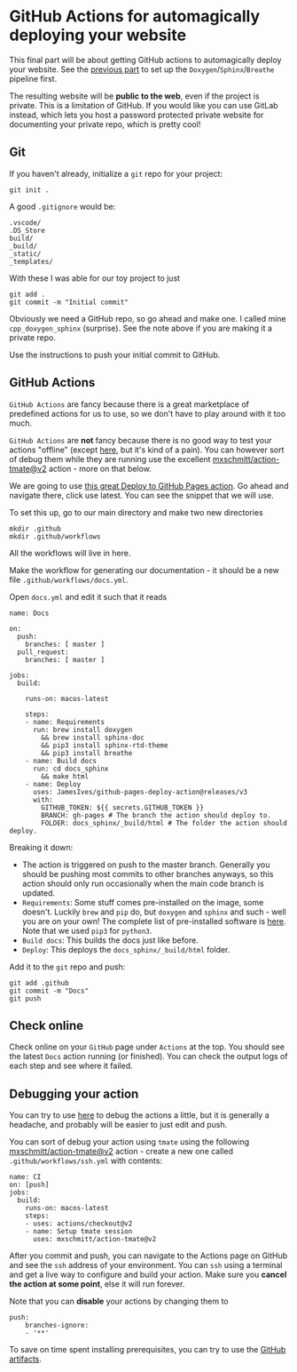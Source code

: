 # GitHub Actions for automagically deploying your website

This final part will be about getting GitHub actions to automagically deploy your website. See the [previous part](README_sphinx.md) to set up the `Doxygen`/`Sphinx`/`Breathe` pipeline first.

The resulting website will be **public to the web**, even if the project is private. This is a limitation of GitHub. If you would like you can use GitLab instead, which lets you host a password protected private website for documenting your private repo, which is pretty cool!

## Git

If you haven't already, initialize a `git` repo for your project:
```
git init .
```
A good `.gitignore` would be:
```
.vscode/
.DS_Store
build/
_build/
_static/
_templates/
```
With these I was able for our toy project to just
```
git add .
git commit -m "Initial commit"
```

Obviously we need a GitHub repo, so go ahead and make one. I called mine `cpp_doxygen_sphinx` (surprise). See the note above if you are making it a private repo.

Use the instructions to push your initial commit to GitHub.

## GitHub Actions

`GitHub Actions` are fancy because there is a great marketplace of predefined actions for us to use, so we don't have to play around with it too much.

`GitHub Actions` are **not** fancy because there is no good way to test your actions "offline" (except [here](https://github.com/nektos/act), but it's kind of a pain). You can however sort of debug them while they are running use the excellent [mxschmitt/action-tmate@v2](https://github.com/mxschmitt/action-tmate) action - more on that below.

We are going to use [this great Deploy to GitHub Pages action](https://github.com/marketplace/actions/deploy-to-github-pages). Go ahead and navigate there, click use latest. You can see the snippet that we will use.

To set this up, go to our main directory and make two new directories
```
mkdir .github
mkdir .github/workflows
```
All the workflows will live in here.

Make the workflow for generating our documentation - it should be a new file `.github/workflows/docs.yml`.

Open `docs.yml` and edit it such that it reads
```
name: Docs

on:
  push:
    branches: [ master ]
  pull_request:
    branches: [ master ]
  
jobs:
  build:

    runs-on: macos-latest

    steps:
    - name: Requirements
      run: brew install doxygen
        && brew install sphinx-doc
        && pip3 install sphinx-rtd-theme
        && pip3 install breathe
    - name: Build docs
      run: cd docs_sphinx
        && make html
    - name: Deploy
      uses: JamesIves/github-pages-deploy-action@releases/v3
      with:
        GITHUB_TOKEN: ${{ secrets.GITHUB_TOKEN }}
        BRANCH: gh-pages # The branch the action should deploy to.
        FOLDER: docs_sphinx/_build/html # The folder the action should deploy.
```
Breaking it down:
* The action is triggered on push to the master branch. Generally you should be pushing most commits to other branches anyways, so this action should only run occasionally when the main code branch is updated.
* `Requirements`: Some stuff comes pre-installed on the image, some doesn't. Luckily `brew` and `pip` do, but `doxygen` and `sphinx` and such - well you are on your own! The complete list of pre-installed software is [here](https://github.com/actions/virtual-environments/blob/master/images/macos/macos-10.15-Readme.md). Note that we used `pip3` for `python3`.
* `Build docs`: This builds the docs just like before.
* `Deploy`: This deploys the `docs_sphinx/_build/html` folder.

Add it to the `git` repo and push:
```
git add .github
git commit -m "Docs"
git push
```

## Check online

Check online on your `GitHub` page under `Actions` at the top. You should see the latest `Docs` action running (or finished). You can check the output logs of each step and see where it failed. 

## Debugging your action

You can try to use [here](https://github.com/nektos/act) to debug the actions a little, but it is generally a headache, and probably will be easier to just edit and push.

You can sort of debug your action using `tmate` using the following [mxschmitt/action-tmate@v2](https://github.com/mxschmitt/action-tmate) action - create a new one called `.github/workflows/ssh.yml` with contents:
```
name: CI
on: [push]
jobs:
  build:
    runs-on: macos-latest
    steps:
    - uses: actions/checkout@v2
    - name: Setup tmate session
      uses: mxschmitt/action-tmate@v2
```
After you commit and push, you can navigate to the Actions page on GitHub and see the `ssh` address of your environment. You can `ssh` using a terminal and get a live way to configure and build your action. Make sure you **cancel the action at some point**, else it will run forever.

Note that you can **disable** your actions by changing them to
```
push:
    branches-ignore:
    - '**'  
```

To save on time spent installing prerequisites, you can try to use the [GitHub artifacts](https://help.github.com/en/actions/configuring-and-managing-workflows/persisting-workflow-data-using-artifacts).
